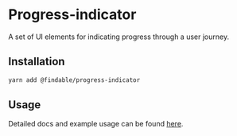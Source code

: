 # Progress-indicator

A set of UI elements for indicating progress through a user journey.

## Installation

```sh
yarn add @findable/progress-indicator
```

## Usage

Detailed docs and example usage can be found [here](https://atlaskit.atlassian.com/packages/core/progress-indicator).

